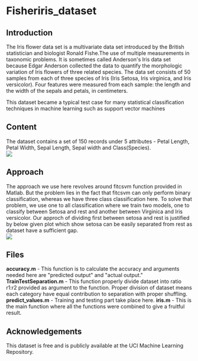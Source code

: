 # Fisheriris_dataset
## Introduction
The Iris flower data set is a multivariate data set introduced by the British statistician and biologist Ronald Fishe.The use of multiple measurements in 
taxonomic problems. It is sometimes called Anderson's Iris data set because 
Edgar Anderson collected the data to quantify the morphologic variation of Iris 
flowers of three related species. The data set consists of 50 samples from each 
of three species of Iris (Iris Setosa, Iris virginica, and Iris versicolor).
Four features were measured from each sample: the length and the width of the 
sepals and petals, in centimeters.

This dataset became a typical test case for many statistical classification techniques
in machine learning such as support vector machines

## Content
The dataset contains a set of 150 records under 5 attributes - Petal Length, Petal Width,
Sepal Length, Sepal width and Class(Species).                           
<img src="https://miro.medium.com/max/3347/0*GVjzZeYrir0R_6-X.png" >
## Approach
The approach we use here revolves around fitcsvm function provided in Matlab. But the 
problem lies in the fact that fitcsvm can only perform binary classification, whereas
we have three class classification here. To solve that problem, we use one to all
classification where we train two models, one to classify between Setosa and rest and 
another between Virginica and Iris versicolor. Our approch of dividing first between setosa 
and rest is justified by below given plot which show setosa can be easily separated from 
rest as dataset have a sufficient gap.                            
<img src="https://scikit-learn.org/stable/_images/sphx_glr_plot_pca_vs_lda_thumb.png"> 

## Files
**accuracy.m** - This function is to calculate the accuracy and arguments needed here are "predicted output" and "actual output."
**TrainTestSeparation.m** - This function properly divide dataset into ratio r1:r2 provided as argument to the function. Proper
division of dataset means each category have equal contribution to separation with proper shuffling.
**predict_values.m** - Training and testing part take place here.
**iris.m** - This is the main function where all the functions were combined to give a fruitful result.

## Acknowledgements
This dataset is free and is publicly available at the UCI Machine Learning Repository.
